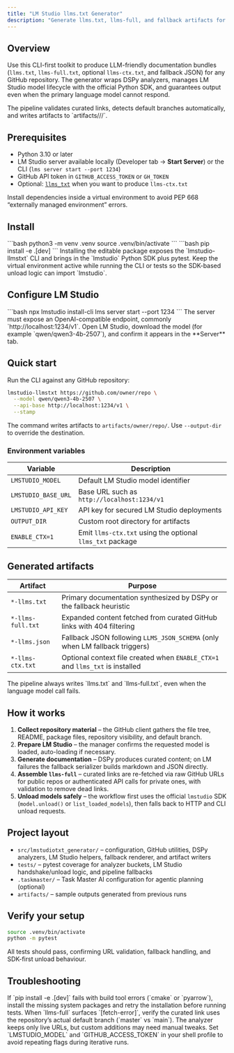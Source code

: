 ```yaml
---
title: "LM Studio llms.txt Generator"
description: "Generate llms.txt, llms-full, and fallback artifacts for GitHub repositories using DSPy with LM Studio."
---
```


## Overview

Use this CLI-first toolkit to produce LLM-friendly documentation bundles (`llms.txt`, `llms-full.txt`, optional `llms-ctx.txt`, and fallback JSON) for any GitHub repository. The generator wraps DSPy analyzers, manages LM Studio model lifecycle with the official Python SDK, and guarantees output even when the primary language model cannot respond.

<Info>
The pipeline validates curated links, detects default branches automatically, and writes artifacts to `artifacts/<owner>/<repo>/`.
</Info>

## Prerequisites

- Python 3.10 or later
- LM Studio server available locally (Developer tab → **Start Server**) or the CLI (`lms server start --port 1234`)
- GitHub API token in `GITHUB_ACCESS_TOKEN` or `GH_TOKEN`
- Optional: [`llms_txt`](https://pypi.org/project/llms-txt/) when you want to produce `llms-ctx.txt`

<Warning>
Install dependencies inside a virtual environment to avoid PEP 668 “externally managed environment” errors.
</Warning>

## Install

<Steps>
  <Step title="Create a virtual environment">
    ```bash
    python3 -m venv .venv
    source .venv/bin/activate
    ```
  </Step>
  <Step title="Install the package with developer extras">
    ```bash
    pip install -e .[dev]
    ```
    Installing the editable package exposes the `lmstudio-llmstxt` CLI and brings in the `lmstudio` Python SDK plus pytest.
  </Step>
</Steps>

<Tip>
Keep the virtual environment active while running the CLI or tests so the SDK-based unload logic can import `lmstudio`.
</Tip>

## Configure LM Studio

<Steps>
  <Step title="Load the CLI">
    ```bash
    npx lmstudio install-cli
    lms server start --port 1234
    ```
    The server must expose an OpenAI-compatible endpoint, commonly `http://localhost:1234/v1`.
  </Step>
  <Step title="Ensure the target model is downloaded">
    Open LM Studio, download the model (for example `qwen/qwen3-4b-2507`), and confirm it appears in the **Server** tab.
  </Step>
</Steps>

## Quick start

Run the CLI against any GitHub repository:

```bash
lmstudio-llmstxt https://github.com/owner/repo \
  --model qwen/qwen3-4b-2507 \
  --api-base http://localhost:1234/v1 \
  --stamp
```

The command writes artifacts to `artifacts/owner/repo/`. Use `--output-dir` to override the destination.

### Environment variables

| Variable | Description |
|----------|-------------|
| `LMSTUDIO_MODEL` | Default LM Studio model identifier |
| `LMSTUDIO_BASE_URL` | Base URL such as `http://localhost:1234/v1` |
| `LMSTUDIO_API_KEY` | API key for secured LM Studio deployments |
| `OUTPUT_DIR` | Custom root directory for artifacts |
| `ENABLE_CTX=1` | Emit `llms-ctx.txt` using the optional `llms_txt` package |

## Generated artifacts

| Artifact | Purpose |
|----------|---------|
| `*-llms.txt` | Primary documentation synthesized by DSPy or the fallback heuristic |
| `*-llms-full.txt` | Expanded content fetched from curated GitHub links with 404 filtering |
| `*-llms.json` | Fallback JSON following `LLMS_JSON_SCHEMA` (only when LM fallback triggers) |
| `*-llms-ctx.txt` | Optional context file created when `ENABLE_CTX=1` and `llms_txt` is installed |

<Check>
The pipeline always writes `llms.txt` and `llms-full.txt`, even when the language model call fails.
</Check>

## How it works

1. **Collect repository material** – the GitHub client gathers the file tree, README, package files, repository visibility, and default branch.
2. **Prepare LM Studio** – the manager confirms the requested model is loaded, auto-loading if necessary.
3. **Generate documentation** – DSPy produces curated content; on LM failures the fallback serializer builds markdown and JSON directly.
4. **Assemble `llms-full`** – curated links are re-fetched via raw GitHub URLs for public repos or authenticated API calls for private ones, with validation to remove dead links.
5. **Unload models safely** – the workflow first uses the official `lmstudio` SDK (`model.unload()` or `list_loaded_models`), then falls back to HTTP and CLI unload requests.

## Project layout

- `src/lmstudiotxt_generator/` – configuration, GitHub utilities, DSPy analyzers, LM Studio helpers, fallback renderer, and artifact writers
- `tests/` – pytest coverage for analyzer buckets, LM Studio handshake/unload logic, and pipeline fallbacks
- `.taskmaster/` – Task Master AI configuration for agentic planning (optional)
- `artifacts/` – sample outputs generated from previous runs

## Verify your setup

```bash
source .venv/bin/activate
python -m pytest
```

All tests should pass, confirming URL validation, fallback handling, and SDK-first unload behaviour.

## Troubleshooting

<Warning>
If `pip install -e .[dev]` fails with build tool errors (`cmake` or `pyarrow`), install the missing system packages and retry the installation before running tests.
</Warning>

<Tip>
When `llms-full` surfaces `[fetch-error]`, verify the curated link uses the repository’s actual default branch (`master` vs `main`). The analyzer keeps only live URLs, but custom additions may need manual tweaks.
</Tip>

<Info>
Set `LMSTUDIO_MODEL` and `GITHUB_ACCESS_TOKEN` in your shell profile to avoid repeating flags during iterative runs.
</Info>
